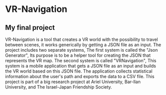 # VR-Navigation
## My final project

VR-Navigation is a tool that creates a VR world with the possibility to travel between scenes, it works generically by getting a JSON file as an input.
The project includes two separate systems,
The first system is called the "Json Generator",
Its purpose is to be a helper tool for creating the JSON that represents the VR map.
The second system is called "VRNavigation", 
This system is a mobile application that gets a JSON file as an input and builds the VR world based on this JSON file.
The application collects statistical information about the user's path and exports the data to a CSV file.
This project is part of a big research project at Ariel University, Bar-Ilan University, and The Israel-Japan Friendship Society.
